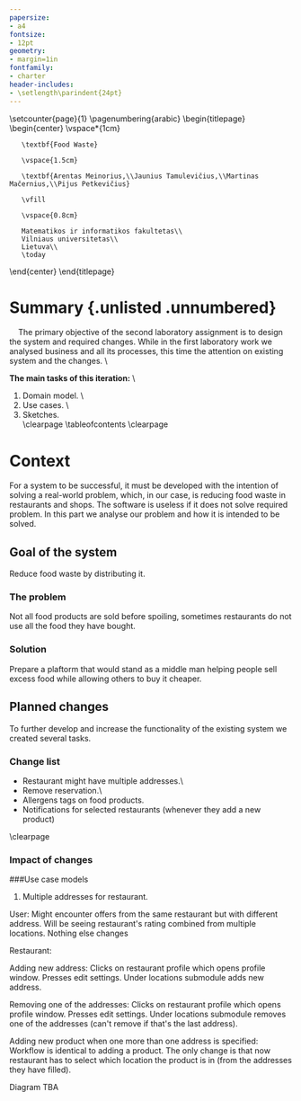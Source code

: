 ```yaml
---
papersize:
- a4
fontsize:
- 12pt
geometry:
- margin=1in
fontfamily:
- charter
header-includes:
- \setlength\parindent{24pt}
---
```


\setcounter{page}{1}
\pagenumbering{arabic}
\begin{titlepage}
   \begin{center}
       \vspace*{1cm}

       \textbf{Food Waste}

       \vspace{1.5cm}

       \textbf{Arentas Meinorius,\\Jaunius Tamulevičius,\\Martinas Mačernius,\\Pijus Petkevičius}

       \vfill

       \vspace{0.8cm}

       Matematikos ir informatikos fakultetas\\
       Vilniaus universitetas\\
       Lietuva\\
       \today

   \end{center}
\end{titlepage}

# Summary {.unlisted .unnumbered}
&nbsp;&nbsp;&nbsp;&nbsp;The primary objective of the second laboratory assignment is to design the system and required changes. While in the first laboratory work we analysed business and all its processes, this time the attention on existing system and the changes. \

**The main tasks of this iteration:** \
   1. Domain model. \
   2. Use cases. \
   3. Sketches. \
\clearpage
\tableofcontents
\clearpage

# Context
For a system to be successful, it must be developed with the intention of solving a real-world problem, which, in our case, is reducing food waste in restaurants and shops. The software is useless if it does not solve required problem. In this part we analyse our problem and how it is intended to be solved. 

## Goal of the system
Reduce food waste by distributing it.

### The problem
Not all food products are sold before spoiling, sometimes restaurants do not use all the food they have bought.

### Solution
Prepare a plaftorm that would stand as a middle man helping people sell excess food while  allowing others to buy it cheaper.

## Planned changes
To further develop and increase the functionality of the existing system we created several tasks.

### Change list
 + Restaurant might have multiple addresses.\
 + Remove reservation.\
 + Allergens tags on food products.
 + Notifications for selected restaurants (whenever they add a new product)

\clearpage
### Impact of changes




###Use case models

1. Multiple addresses for restaurant.

User: Might encounter offers from the same restaurant but with different address. Will be seeing restaurant's rating combined from multiple locations. Nothing else changes

Restaurant: 

Adding new address:
Clicks on restaurant profile which opens profile window. Presses edit settings. Under locations submodule adds new address.

Removing one of the addresses:
Clicks on restaurant profile which opens profile window. Presses edit settings. Under locations submodule removes one of the addresses (can't remove if that's the last address).

Adding new product when one more than one address is specified:
Workflow is identical to adding a product. The only change is that now restaurant has to select which location the product is in (from the addresses they have filled).

Diagram TBA